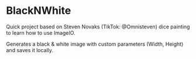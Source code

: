 
# BlackNWhite

Quick project based on Steven Novaks (TikTok: @Omnisteven) dice painting to learn how to use ImageIO.

Generates a black & white image with custom parameters (Width, Height) and saves it locally.

